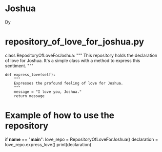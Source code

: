 # Joshua
Dy
# repository_of_love_for_joshua.py

class RepositoryOfLoveForJoshua:
    """
    This repository holds the declaration of love for Joshua.
    It's a simple class with a method to express this sentiment.
    """

    def express_love(self):
        """
        Expresses the profound feeling of love for Joshua.
        """
        message = "I love you, Joshua."
        return message

# Example of how to use the repository
if __name__ == "__main__":
    love_repo = RepositoryOfLoveForJoshua()
    declaration = love_repo.express_love()
    print(declaration)
